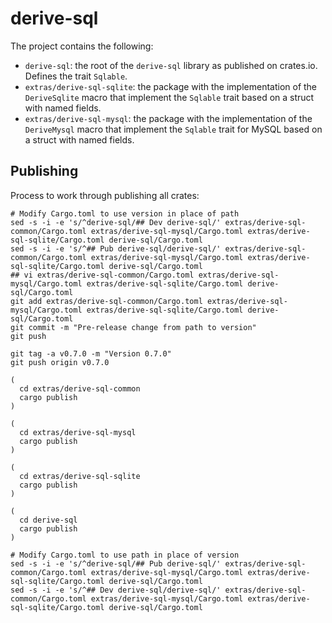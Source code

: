 # derive-sql

The project contains the following:

- `derive-sql`: the root of the `derive-sql` library as published on crates.io. Defines the trait `Sqlable`.
- `extras/derive-sql-sqlite`: the package with the implementation of the `DeriveSqlite` macro that implement the `Sqlable` trait
based on a struct with named fields.
- `extras/derive-sql-mysql`: the package with the implementation of the `DeriveMysql` macro that implement the `Sqlable` trait for MySQL based on a struct with named fields.

## Publishing

Process to work through publishing all crates:

```
# Modify Cargo.toml to use version in place of path
sed -s -i -e 's/^derive-sql/## Dev derive-sql/' extras/derive-sql-common/Cargo.toml extras/derive-sql-mysql/Cargo.toml extras/derive-sql-sqlite/Cargo.toml derive-sql/Cargo.toml
sed -s -i -e 's/^## Pub derive-sql/derive-sql/' extras/derive-sql-common/Cargo.toml extras/derive-sql-mysql/Cargo.toml extras/derive-sql-sqlite/Cargo.toml derive-sql/Cargo.toml
## vi extras/derive-sql-common/Cargo.toml extras/derive-sql-mysql/Cargo.toml extras/derive-sql-sqlite/Cargo.toml derive-sql/Cargo.toml
git add extras/derive-sql-common/Cargo.toml extras/derive-sql-mysql/Cargo.toml extras/derive-sql-sqlite/Cargo.toml derive-sql/Cargo.toml
git commit -m "Pre-release change from path to version"
git push

git tag -a v0.7.0 -m "Version 0.7.0"
git push origin v0.7.0

(
  cd extras/derive-sql-common
  cargo publish
)

(
  cd extras/derive-sql-mysql
  cargo publish
)

(
  cd extras/derive-sql-sqlite
  cargo publish
)

(
  cd derive-sql
  cargo publish
)

# Modify Cargo.toml to use path in place of version
sed -s -i -e 's/^derive-sql/## Pub derive-sql/' extras/derive-sql-common/Cargo.toml extras/derive-sql-mysql/Cargo.toml extras/derive-sql-sqlite/Cargo.toml derive-sql/Cargo.toml
sed -s -i -e 's/^## Dev derive-sql/derive-sql/' extras/derive-sql-common/Cargo.toml extras/derive-sql-mysql/Cargo.toml extras/derive-sql-sqlite/Cargo.toml derive-sql/Cargo.toml
```

